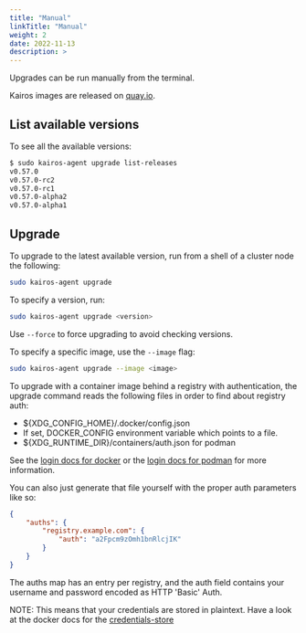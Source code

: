 ```yaml
---
title: "Manual"
linkTitle: "Manual"
weight: 2
date: 2022-11-13
description: >
---
```


Upgrades can be run manually from the terminal.

Kairos images are released on [quay.io](https://quay.io/organization/kairos).

## List available versions

To see all the available versions:

```bash
$ sudo kairos-agent upgrade list-releases
v0.57.0
v0.57.0-rc2
v0.57.0-rc1
v0.57.0-alpha2
v0.57.0-alpha1
```

## Upgrade

To upgrade to the latest available version, run from a shell of a cluster node the following:

```bash
sudo kairos-agent upgrade
```

To specify a version, run:

```bash
sudo kairos-agent upgrade <version>
```

Use `--force` to force upgrading to avoid checking versions.

To specify a specific image, use the `--image` flag:

```bash
sudo kairos-agent upgrade --image <image>
```


To upgrade with a container image behind a registry with authentication, the upgrade command reads the following files in order to find about registry auth:

  - ${XDG_CONFIG_HOME}/.docker/config.json
  - If set, DOCKER_CONFIG environment variable which points to a file.
  - ${XDG_RUNTIME_DIR}/containers/auth.json for podman


See the [login docs for docker](https://docs.docker.com/engine/reference/commandline/login/) or the [login docs for podman](https://docs.podman.io/en/latest/markdown/podman-login.1.html) for more information.

You can also just generate that file yourself with the proper auth parameters like so:

```json
{
	"auths": {
		"registry.example.com": {
			"auth": "a2Fpcm9zOmh1bnRlcjIK"
		}
	}
}
```

The auths map has an entry per registry, and the auth field contains your username and password encoded as HTTP 'Basic' Auth.

NOTE: This means that your credentials are stored in plaintext. Have a look at the docker docs for the [credentials-store](https://docs.docker.com/engine/reference/commandline/login/#credentials-store)